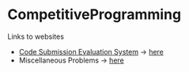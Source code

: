 # CompetitiveProgramming

Links to websites
- [Code Submission Evaluation System](https://cses.fi) -> [here](/cses.fi)
- Miscellaneous Problems -> [here](/miscellaneous_problems)
